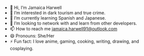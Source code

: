 - 👋 Hi, I’m Jamaica Harwell
- 👀 I’m interested in dark tourism and true crime.
- 🌱 I’m currently learning Spanish and Japanese.
- 💞️ I’m looking to network with and learn from other developers.
- 📫 How to reach me jamaica.harwell91@outlook.com
- 😄 Pronouns: She/Her
- ⚡ Fun fact: I love anime, gaming, cooking, writing, drawing, and cosplaying.

<!---
Jai-design/Jai-design is a ✨ special ✨ repository because its `README.md` (this file) appears on your GitHub profile.
You can click the Preview link to take a look at your changes.
--->
